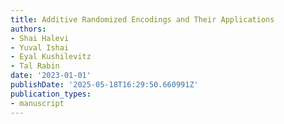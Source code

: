 ```yaml
---
title: Additive Randomized Encodings and Their Applications
authors:
- Shai Halevi
- Yuval Ishai
- Eyal Kushilevitz
- Tal Rabin
date: '2023-01-01'
publishDate: '2025-05-18T16:29:50.660991Z'
publication_types:
- manuscript
---
```

